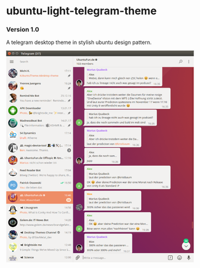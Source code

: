 # ubuntu-light-telegram-theme
### Version 1.0
A telegram desktop theme in stylish ubuntu design pattern.

![](ubuntu-light-telegram-theme.png)
